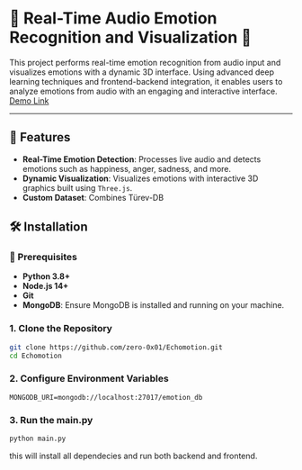 # 🎵 Real-Time Audio Emotion Recognition and Visualization 🌟

This project performs real-time emotion recognition from audio input and visualizes emotions with a dynamic 3D interface. Using advanced deep learning techniques and frontend-backend integration, it enables users to analyze emotions from audio with an engaging and interactive interface.
[Demo Link](https://www.example.com)

---

## 🚀 Features

- **Real-Time Emotion Detection**: Processes live audio and detects emotions such as happiness, anger, sadness, and more.
- **Dynamic Visualization**: Visualizes emotions with interactive 3D graphics built using `Three.js`.
- **Custom Dataset**: Combines Türev-DB

## 🛠️ Installation

### 🔧 Prerequisites

- **Python 3.8+**
- **Node.js 14+**
- **Git**
- **MongoDB**: Ensure MongoDB is installed and running on your machine.

### 1. Clone the Repository
```bash
git clone https://github.com/zero-0x01/Echomotion.git
cd Echomotion
```

### 2. Configure Environment Variables
```env
MONGODB_URI=mongodb://localhost:27017/emotion_db
```

### 3. Run the main.py
```python
python main.py
```
this will install all dependecies and run both backend and frontend.
